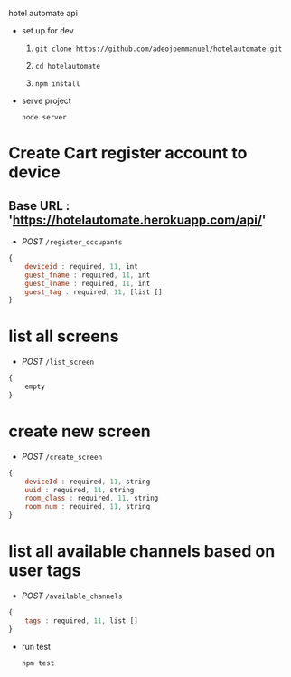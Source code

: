 hotel automate api
- set up for dev

	1) `git clone https://github.com/adeojoemmanuel/hotelautomate.git`

	2) `cd hotelautomate`

	3) `npm install`

- serve project 

	`node server`

# Create Cart register account to device

## Base URL : 'https://hotelautomate.herokuapp.com/api/'

- *POST* `/register_occupants`

```js
{
    deviceid : required, 11, int
    guest_fname : required, 11, int
    guest_lname : required, 11, int
    guest_tag : required, 11, [list []
}
```

# list all screens

- *POST* `/list_screen`

```js
{
    empty
}
```

# create new screen 

- *POST* `/create_screen`

```js
{
    deviceId : required, 11, string
    uuid : required, 11, string
    room_class : required, 11, string
    room_num : required, 11, string
}
```

# list all available channels based on user tags

- *POST* `/available_channels`
```js
{
    tags : required, 11, list []
}
```



- run test

	`npm test`


<!-- https://stackoverflow.com/questions/11803496/dump-sql-file-to-cleardb-in-heroku -->